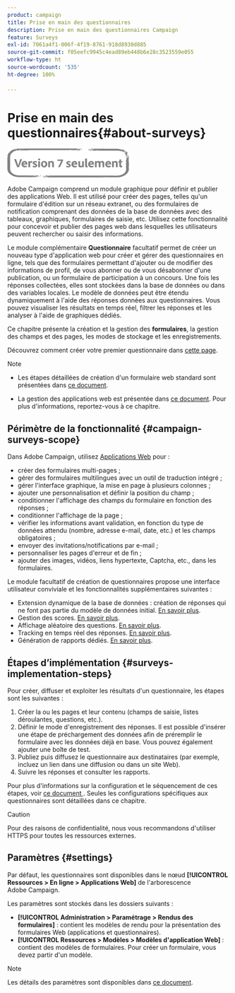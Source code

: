 ```yaml
---
product: campaign
title: Prise en main des questionnaires
description: Prise en main des questionnaires Campaign
feature: Surveys
exl-id: 7061a4f1-006f-4f19-8761-918d8930d885
source-git-commit: f05eefc9945c4ead89eb448b6e28c3523559e055
workflow-type: ht
source-wordcount: '535'
ht-degree: 100%

---
```


# Prise en main des questionnaires{#about-surveys}

![](../../assets/v7-only.svg)

Adobe Campaign comprend un module graphique pour définir et publier des applications Web. Il est utilisé pour créer des pages, telles qu&#39;un formulaire d&#39;édition sur un réseau extranet, ou des formulaires de notification comprenant des données de la base de données avec des tableaux, graphiques, formulaires de saisie, etc. Utilisez cette fonctionnalité pour concevoir et publier des pages web dans lesquelles les utilisateurs peuvent rechercher ou saisir des informations.

Le module complémentaire **Questionnaire** facultatif permet de créer un nouveau type d&#39;application web pour créer et gérer des questionnaires en ligne, tels que des formulaires permettant d&#39;ajouter ou de modifier des informations de profil, de vous abonner ou de vous désabonner d&#39;une publication, ou un formulaire de participation à un concours. Une fois les réponses collectées, elles sont stockées dans la base de données ou dans des variables locales. Le modèle de données peut être étendu dynamiquement à l&#39;aide des réponses données aux questionnaires. Vous pouvez visualiser les résultats en temps réel, filtrer les réponses et les analyser à l&#39;aide de graphiques dédiés.

Ce chapitre présente la création et la gestion des **formulaires**, la gestion des champs et des pages, les modes de stockage et les enregistrements.

Découvrez comment créer votre premier questionnaire dans [cette page](getting-started-with-surveys.md).

>[!NOTE]
>
>* Les étapes détaillées de création d&#39;un formulaire web standard sont présentées dans [ce document](../../web/using/about-web-forms.md).
>
>* La gestion des applications web est présentée dans [ce document](../../web/using/about-web-applications.md). Pour plus d&#39;informations, reportez-vous à ce chapitre.


## Périmètre de la fonctionnalité {#campaign-surveys-scope}

Dans Adobe Campaign, utilisez [Applications Web](../../web/using/about-web-forms.md) pour :

* créer des formulaires multi-pages ;
* gérer des formulaires multilingues avec un outil de traduction intégré ;
* gérer l&#39;interface graphique, la mise en page à plusieurs colonnes ;
* ajouter une personnalisation et définir la position du champ ;
* conditionner l&#39;affichage des champs du formulaire en fonction des réponses ;
* conditionner l&#39;affichage de la page ;
* vérifier les informations avant validation, en fonction du type de données attendu (nombre, adresse e-mail, date, etc.) et les champs obligatoires ;
* envoyer des invitations/notifications par e-mail ;
* personnaliser les pages d&#39;erreur et de fin ;
* ajouter des images, vidéos, liens hypertexte, Captcha, etc., dans les formulaires.

Le module facultatif de création de questionnaires propose une interface utilisateur conviviale et les fonctionnalités supplémentaires suivantes :

* Extension dynamique de la base de données : création de réponses qui ne font pas partie du modèle de données initial. [En savoir plus](../../surveys/using/managing-answers.md#storing-collected-answers).
* Gestion des scores. [En savoir plus](../../surveys/using/managing-answers.md#score-management).
* Affichage aléatoire des questions. [En savoir plus](../../surveys/using/building-a-survey.md#adding-questions).
* Tracking en temps réel des réponses. [En savoir plus](../../surveys/using/publish--track-and-use-collected-data.md#response-tracking).
* Génération de rapports dédiés. [En savoir plus](../../surveys/using/publish--track-and-use-collected-data.md#reports-on-surveys).


## Étapes dʼimplémentation {#surveys-implementation-steps}

Pour créer, diffuser et exploiter les résultats d&#39;un questionnaire, les étapes sont les suivantes :

1. Créer la ou les pages et leur contenu (champs de saisie, listes déroulantes, questions, etc.).
1. Définir le mode d&#39;enregistrement des réponses. Il est possible d&#39;insérer une étape de préchargement des données afin de préremplir le formulaire avec les données déjà en base. Vous pouvez également ajouter une boîte de test.
1. Publiez puis diffusez le questionnaire aux destinataires (par exemple, incluez un lien dans une diffusion ou dans un site Web).
1. Suivre les réponses et consulter les rapports.

Pour plus d&#39;informations sur la configuration et le séquencement de ces étapes, voir [ce document ](../../web/using/about-web-forms.md). Seules les configurations spécifiques aux questionnaires sont détaillées dans ce chapitre.

>[!CAUTION]
>
>Pour des raisons de confidentialité, nous vous recommandons d&#39;utiliser HTTPS pour toutes les ressources externes.

## Paramètres       {#settings}

Par défaut, les questionnaires sont disponibles dans le nœud **[!UICONTROL Ressources > En ligne > Applications Web]** de l&#39;arborescence Adobe Campaign.

Les paramètres sont stockés dans les dossiers suivants :

* **[!UICONTROL Administration > Paramétrage > Rendus des formulaires]** : contient les modèles de rendu pour la présentation des formulaires Web (applications et questionnaires).
* **[!UICONTROL Ressources > Modèles > Modèles d&#39;application Web]** : contient des modèles de formulaires. Pour créer un formulaire, vous devez partir d&#39;un modèle.

>[!NOTE]
>
>Les détails des paramètres sont disponibles dans [ce document](../../web/using/about-web-forms.md).
